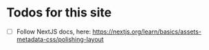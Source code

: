 # Todos for this site

- [ ] Follow NextJS docs, here: https://nextjs.org/learn/basics/assets-metadata-css/polishing-layout